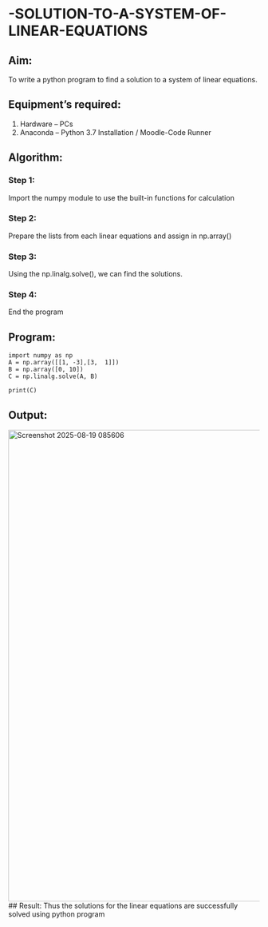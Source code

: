 # -SOLUTION-TO-A-SYSTEM-OF-LINEAR-EQUATIONS
## Aim:
To write a python program to find a solution to a system of linear equations.
## Equipment’s required:
1. 	Hardware – PCs
2. 	Anaconda – Python 3.7 Installation / Moodle-Code Runner
## Algorithm:
### Step 1: 
Import the numpy module to use the built-in functions for calculation
### Step 2: 
Prepare the lists from each linear equations and assign in np.array()
### Step 3: 
Using the np.linalg.solve(), we can find the solutions.
### Step 4: 
End the program
## Program:
```
import numpy as np
A = np.array([[1, -3],[3,  1]])
B = np.array([0, 10])
C = np.linalg.solve(A, B)

print(C)
```

## Output:
<img width="1099" height="944" alt="Screenshot 2025-08-19 085606" src="https://github.com/user-attachments/assets/ddad72b7-7938-401d-af13-0b3588277356" />
## Result: 
Thus the solutions for the linear equations are successfully solved using python program

